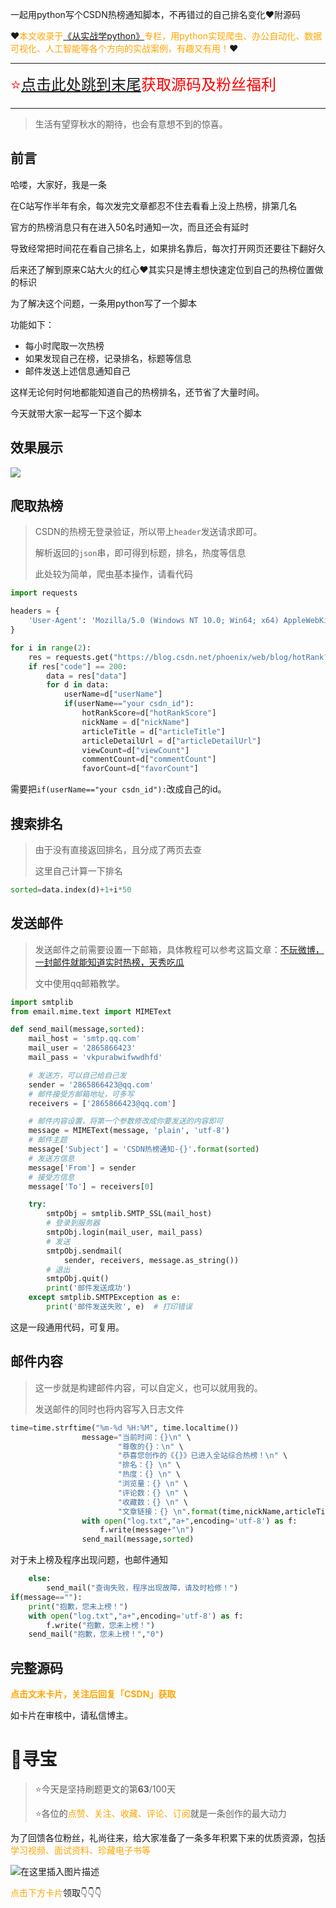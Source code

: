 一起用python写个CSDN热榜通知脚本，不再错过的自己排名变化❤️附源码

❤️<font color=orange>本文收录于[《从实战学python》](https://blog.csdn.net/skylibiao/category_7934680.html?spm=1001.2014.3001.5482)专栏，用python实现爬虫、办公自动化、数据可视化、人工智能等各个方向的实战案例，有趣又有用！</font>❤️

---

<font color=red size=5 >⭐<a href="#jump99">点击此处跳到末尾</a>获取源码及粉丝福利</font>

----



>生活有望穿秋水的期待，也会有意想不到的惊喜。

## 前言

哈喽，大家好，我是一条

在C站写作半年有余，每次发完文章都忍不住去看看上没上热榜，排第几名

官方的热榜消息只有在进入50名时通知一次，而且还会有延时

导致经常把时间花在看自己排名上，如果排名靠后，每次打开网页还要往下翻好久

后来还了解到原来C站大火的红心❤️其实只是博主想快速定位到自己的热榜位置做的标识

为了解决这个问题，一条用python写了一个脚本

功能如下：

- 每小时爬取一次热榜
- 如果发现自己在榜，记录排名，标题等信息
- 邮件发送上述信息通知自己

这样无论何时何地都能知道自己的热榜排名，还节省了大量时间。

今天就带大家一起写一下这个脚本

## 效果展示

![](https://yitiaoit.oss-cn-beijing.aliyuncs.com/img/image-20210915202328089.png)

## 爬取热榜

>CSDN的热榜无登录验证，所以带上`header`发送请求即可。
>
>解析返回的`json`串，即可得到标题，排名，热度等信息
>
>此处较为简单，爬虫基本操作，请看代码

```python
import requests

headers = {
    'User-Agent': 'Mozilla/5.0 (Windows NT 10.0; Win64; x64) AppleWebKit/537.36 (KHTML, like Gecko) Chrome/67.0.3396.99 Safari/537.36'
}

for i in range(2):
    res = requests.get("https://blog.csdn.net/phoenix/web/blog/hotRank?page={}&pageSize=50".format(i),headers=headers).json()
    if res["code"] == 200:
        data = res["data"]
        for d in data:
            userName=d["userName"]
            if(userName=="your csdn_id"):
                hotRankScore=d["hotRankScore"]
                nickName = d["nickName"]
                articleTitle = d["articleTitle"]
                articleDetailUrl = d["articleDetailUrl"]
                viewCount=d["viewCount"]
                commentCount=d["commentCount"]
                favorCount=d["favorCount"]
```

需要把`if(userName=="your csdn_id"):`改成自己的id。

## 搜索排名

>由于没有直接返回排名，且分成了两页去查
>
>这里自己计算一下排名

```python
sorted=data.index(d)+1+i*50
```

## 发送邮件

>发送邮件之前需要设置一下邮箱，具体教程可以参考这篇文章：[不玩微博，一封邮件就能知道实时热榜，天秀吃瓜](https://blog.csdn.net/skylibiao/article/details/119338445)
>
>文中使用qq邮箱教学。

```python
import smtplib
from email.mime.text import MIMEText

def send_mail(message,sorted):
    mail_host = 'smtp.qq.com'
    mail_user = '2865866423'
    mail_pass = 'vkpurabwifwwdhfd'

    # 发送方，可以自己给自己发
    sender = '2865866423@qq.com'
    # 邮件接受方邮箱地址，可多写
    receivers = ['2865866423@qq.com']

    # 邮件内容设置，将第一个参数修改成你要发送的内容即可
    message = MIMEText(message, 'plain', 'utf-8')
    # 邮件主题
    message['Subject'] = 'CSDN热榜通知-{}'.format(sorted)
    # 发送方信息
    message['From'] = sender
    # 接受方信息
    message['To'] = receivers[0]

    try:
        smtpObj = smtplib.SMTP_SSL(mail_host)
        # 登录到服务器
        smtpObj.login(mail_user, mail_pass)
        # 发送
        smtpObj.sendmail(
            sender, receivers, message.as_string())
        # 退出
        smtpObj.quit()
        print('邮件发送成功')
    except smtplib.SMTPException as e:
        print('邮件发送失败', e)  # 打印错误
```

这是一段通用代码，可复用。

## 邮件内容

>这一步就是构建邮件内容，可以自定义，也可以就用我的。
>
>发送邮件的同时也将内容写入日志文件

```python
time=time.strftime("%m-%d %H:%M", time.localtime())
                message="当前时间：{}\n" \
                        "尊敬的{}：\n" \
                        "恭喜您创作的《{}》已进入全站综合热榜！\n" \
                        "排名：{} \n" \
                        "热度：{} \n" \
                        "浏览量：{} \n" \
                        "评论数：{} \n" \
                        "收藏数：{} \n" \
                        "文章链接：{} \n".format(time,nickName,articleTitle,sorted,hotRankScore,viewCount,commentCount,favorCount,articleDetailUrl)
                with open("log.txt","a+",encoding='utf-8') as f:
                    f.write(message+"\n")
                send_mail(message,sorted)
```

对于未上榜及程序出现问题，也邮件通知

```python
    else:
        send_mail("查询失败，程序出现故障，请及时检修！")
if(message==""):
    print("抱歉，您未上榜！")
    with open("log.txt","a+",encoding='utf-8') as f:
        f.write("抱歉，您未上榜！")
    send_mail("抱歉，您未上榜！","0")
```



<span id="jump99"></span>

## 完整源码

<font color=orange><b>点击文末卡片，关注后回复「CSDN」获取</b></font>

如卡片在审核中，请私信博主。

# 🌈寻宝

>⭐今天是坚持刷题更文的第**63**/100天
>
>⭐各位的<font color=orange>点赞、关注、收藏、评论、订阅</font>就是一条创作的最大动力

为了回馈各位粉丝，礼尚往来，给大家准备了一条多年积累下来的优质资源，包括<font color=orange> 学习视频、面试资料、珍藏电子书等</font>

![在这里插入图片描述](https://img-blog.csdnimg.cn/54bc192590174279ad876040029fdf12.png?x-oss-process=image/watermark,type_ZmFuZ3poZW5naGVpdGk,shadow_10,text_aHR0cHM6Ly9ibG9nLmNzZG4ubmV0L3NreWxpYmlhbw==,size_16,color_FFFFFF,t_70)

<font color=orange>点击下方卡片</font>领取👇👇👇

